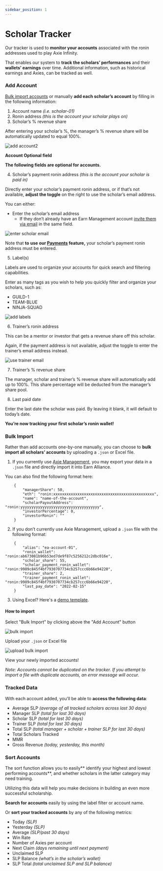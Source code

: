 ```yaml
---
sidebar_position: 1
---
```


# Scholar Tracker

Our tracker is used to **monitor your accounts** associated with the ronin addresses used to play Axie Infinity.

That enables our system to **track the scholars’ performances** and their **wallets’ earnings** over time. Additional information, such as historical earnings and Axies, can be tracked as well.

### Add Account

[Bulk import accounts](tracker.md#bulk-import) or manually **add each scholar’s account** by filling in the following information:

1. Account name _(i.e. scholar-01)_
2. Ronin address _(this is the account your scholar plays on)_
3. Scholar’s % revenue share

After entering your scholar’s %, the manager’s % revenue share will be automatically updated to equal 100%.

![add account2](02_Tracker_Add_Account2.gif)

**Account Optional field**

**The following fields are optional for accounts.**

4. Scholar’s payment ronin address _(this is the account your scholar is paid in)_

Directly enter your scholar’s payment ronin address, or if that’s not available, **adjust the toggle** on the right to use the scholar’s email address.

You can either:

* Enter the scholar’s email address 
    * If they don’t already have an Earn Management account [invite them via email](user-management.md#invite-user-from-tracker) in the same field.

![enter scholar email](01_Tracker_Use_Scholar_Email.gif)


Note that **to** **use our [Payments](payments.md) feature,** your scholar’s payment ronin address must be entered.


5. Label(s)

Labels are used to organize your accounts for quick search and filtering capabilities.

Enter as many tags as you wish to help you quickly filter and organize your scholars, such as:

* GUILD-1
* TEAM-BLUE
* NINJA-SQUAD

![add labels](01_Tracker_Labels.gif)

6. Trainer’s ronin address

This can be a mentor or investor that gets a revenue share off this scholar.


Again, if the payment address is not available, adjust the toggle to enter the trainer’s email address instead.

![use trainer email](01_Tracker_Use_Trainer_Email.gif)

7. Trainer’s % revenue share

The manager, scholar and trainer’s % revenue share will automatically add up to 100%. This share percentage will be deducted from the manager’s share pool.

8. Last paid date

Enter the last date the scholar was paid. By leaving it blank, it will default to today’s date.

**You’re now tracking your first scholar’s ronin wallet!**


### Bulk Import

Rather than add accounts one-by-one manually, you can choose to **bulk import all scholars’ accounts** by uploading a `.json` or Excel file. 

1. If you currently use [Axie Management](https://axie.management), you may export your data in a `.json` file and directly import it into Earn Alliance.

You can also find the following format here: 

```
    {
        "managerShare": 50,
        "eth": "ronin:xxxxxxxxxxxxxxxxxxxxxxxxxxxxxxxxxxxxxxxxxxxxxx",
        "name": "name-of-the-account",
        "scholarPayoutAddress": "ronin:yyyyyyyyyyyyyyyyyyyyyyyyyyyyyyyyyyyy",
        "investorPercentage": 0,
        "investorRonin": ""
    }
```

2. If you don’t currently use Axie Management, upload a `.json` file with the following format:

```
    {
        "alias": "ea-account-01",
        "ronin_wallet": "ronin:ab673081b96b53ed7de9f87c5256212c2dbc016e",
        "scholar_share": 55,
        "scholar_payment_ronin_wallet": "ronin:9989c845f4bf7930707734cb257ccc6b66e94220",
        "trainer_share": 2,
        "trainer_payment_ronin_wallet": "ronin:9989c845f4bf7930707734cb257ccc6b66e94220",
        "last_pay_date": "2022-02-15"
    }
``` 

3. Using Excel? Here's a [demo template](https://docs.google.com/spreadsheets/d/1RqtQKuyx5ZjDDd0tOR6gDnNrzkn7NlYU/edit?usp=sharing&ouid=115387068804829440568&rtpof=true&sd=true). 

#### How to import

Select "Bulk Import" by clicking above the "Add Account" button

![bulk import](02_Tracker_BulkImport.gif)

Upload your `.json` or Excel file

![upload bulk import](02_Tracker_BulkImportUpload.png)

View your newly imported accounts!

_Note: Accounts cannot be duplicated on the tracker. If you attempt to import a file with duplicate accounts, an error message will occur._

### Tracked Data

With each account added, you’ll be able to **access the following data**:

* Average SLP _(average of all tracked scholars across last 30 days)_
* Manager SLP _(total for last 30 days)_
* Scholar SLP _(total for last 30 days)_
* Trainer SLP _(total for last 30 days)_
* Total SLP _(total manager + scholar + trainer SLP for last 30 days)_
* Total Scholars Tracked
* MMR 
* Gross Revenue _(today, yesterday, this month)_


### Sort Accounts

The sort function allows you to easily** identify your highest and lowest performing accounts**, and whether scholars in the latter category may need training.

Utilizing this data will help you make decisions in building an even more successful scholarship.

**Search for accounts** easily by using the label filter or account name.


Or **sort your tracked accounts** by any of the following metrics:

* Today _(SLP)_
* Yesterday _(SLP)_
* Average _(SLP/past 30 days)_
* Win Rate
* Number of Axies per account 
* Next Claim _(days remaining until next payment)_
* Unclaimed SLP
* SLP Balance _(what’s in the scholar’s wallet)_
* SLP Total _(total unclaimed SLP and SLP balance)_
